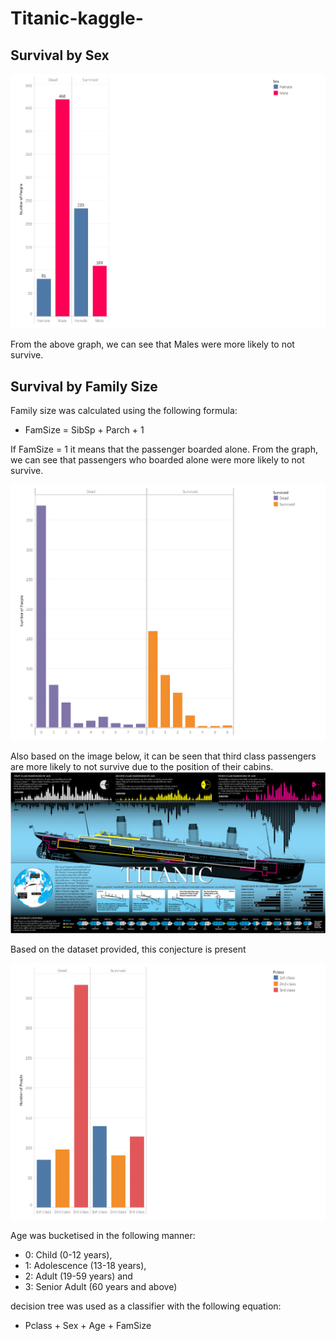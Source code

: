 # Titanic-kaggle-

## Survival by Sex
![](images/sex.png)

From the above graph, we can see that Males were more likely to not survive.

## Survival by Family Size
Family size was calculated using the following formula:
* FamSize = SibSp + Parch + 1

If FamSize = 1 it means that the passenger boarded alone. 
From the graph, we can see that passengers who boarded alone were more likely to not survive.

![](images/famsize.png)

Also based on the image below, it can be seen that third class passengers are more likely to not survive due to the position of their cabins.
![](images/ship.jpeg)

Based on the dataset provided, this conjecture is present

![](images/class.png)

Age was bucketised in the following manner:
* 0: Child (0-12 years), 
* 1: Adolescence (13-18 years), 
* 2: Adult (19-59 years) and 
* 3: Senior Adult (60 years and above)  

decision tree was used as a classifier with the following equation:
* Pclass + Sex + Age + FamSize
